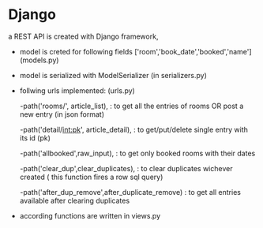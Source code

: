 # Django


a REST API is created with Django framework,
- model is creted for following fields ['room','book_date','booked','name'] (models.py)

- model is serialized with ModelSerializer (in serializers.py)

- follwing urls implemented: (urls.py)

  -path('rooms/', article_list), 	: to get all the entries of rooms OR post a new entry (in json format)
  
  -path('detail/<int:pk>', article_detail),	: to get/put/delete single entry with its id (pk)
   
  -path('allbooked',raw_input),	: to get only booked rooms with their dates
  
  -path('clear_dup',clear_duplicates),		: to clear duplicates wichever created ( this function fires a row sql query)
   
  
  -path('after_dup_remove',after_duplicate_remove)	: to get all entries available after clearing duplicates


- according functions are written in views.py 
